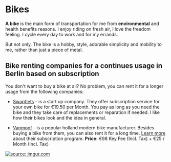 # Bikes

**A bike** is the main form of transportation for me from **environmental** and health benefits reasons.
I enjoy riding on fresh air, I love the freedom feeling. I cycle every day to work and for my errands.

But not only. The bike is a hobby, style, adorable simplicity and mobility to me, rather than just a piece of metal.

## Bike renting companies for a continues usage in Berlin based on subscription

You don't want to buy a bike at all? No problem, you can rent it for a longer usage from the following companies:

- [Swapfiets](https://swapfiets.de/en/) - is a start up company. They offer subscription service for your own bike for €19.50 per Month. You pay as long as you need the bike and they take care of replacements or reparation if needed. I like how their bikes look and the idea in general.

- [Vanmoof](https://www.vanmoof.com/de_de/) - is a popular holland modern bike manufacturer. Besides buying a bike from them, you can also rent it for a long time. [Learn more](https://www.vanmoof.com/en_de/subscription) about their subscription program. **Price:** €98 Key Fee (Incl. Tax) + €25 / Month (Incl. Tax)

<a href="https://imgur.com/xMpTZJf"><img src="https://i.imgur.com/xMpTZJf.png" title="source: imgur.com" /></a>
